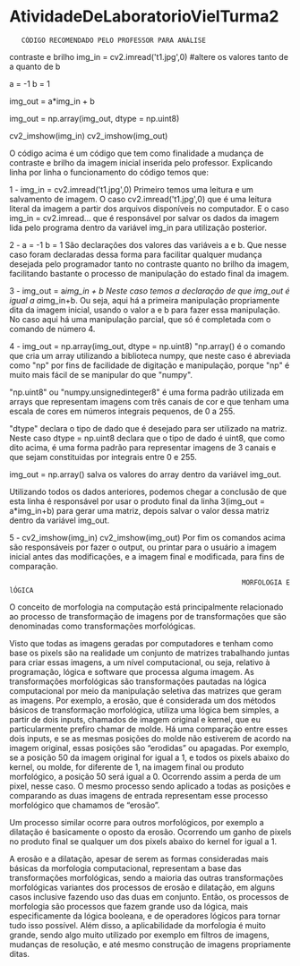 # AtividadeDeLaboratorioVielTurma2

       CÓDIGO RECOMENDADO PELO PROFESSOR PARA ANÁLISE
contraste e brilho
img_in = cv2.imread('t1.jpg',0)
#altere os valores tanto de a quanto de b

a = -1 
b = 1

img_out = a*img_in + b

img_out = np.array(img_out, dtype = np.uint8)

cv2_imshow(img_in)
cv2_imshow(img_out)

 O código acima é um código que tem como finalidade a mudança de contraste e brilho da imagem inicial inserida pelo professor.
Explicando linha por linha o funcionamento do código temos que:

1 - img_in = cv2.imread('t1.jpg',0) 
Primeiro temos uma leitura e um salvamento de imagem. O caso cv2.imread('t1.jpg',0) que é uma leitura literal da imagem a partir dos arquivos disponíveis no computador. E o caso img_in = cv2.imread... que é responsável por salvar os dados da imagem lida pelo programa dentro da variável img_in para utilização posterior.

2 - a = -1
    b =  1
São declarações dos valores das variáveis a e b. Que nesse caso foram declaradas dessa forma para facilitar qualquer mudança desejada pelo programador tanto no contraste quanto no brilho da imagem, facilitando bastante o processo de manipulação do estado final da imagem.
    
3 - img_out = a*img_in + b
Neste caso temos a declaração de que img_out é igual a a*img_in+b. Ou seja, aqui há a primeira manipulação propriamente dita da imagem inicial, usando o valor a e b para fazer essa manipulação. No caso aqui há uma manipulação parcial, que só é completada com o comando de número 4.

4 - img_out = np.array(img_out, dtype = np.uint8)
"np.array() é o comando que cria um array utilizando a biblioteca numpy, que neste caso é abreviada como "np" por fins de facilidade de digitação e manipulação, porque "np" é muito mais fácil de se manipular do que "numpy".

 "np.uint8" ou "numpy.unsignedinteger8" é uma forma padrão utilizada em arrays que representam imagens com três canais de cor e que tenham uma escala de cores em números integrais pequenos, de 0 a 255.

"dtype" declara o tipo de dado que é desejado para ser utilizado na matriz. 
Neste caso dtype = np.uint8 declara que o tipo de dado é uint8, que como dito acima, é uma forma padrão para representar imagens de 3 canais e que sejam constituidas por integrais entre 0 e 255.

img_out = np.array() salva os valores do array dentro da variável img_out.

Utilizando todos os dados anteriores, podemos chegar a conclusão de que esta linha é responsável por usar o produto final da linha 3(img_out = a*img_in+b) para gerar uma matriz, depois salvar o valor dessa matriz dentro da variável img_out.

5 - cv2_imshow(img_in)
    cv2_imshow(img_out)
Por fim os comandos acima são responsáveis por fazer o output, ou printar para o usuário a imagem inicial antes das modificações, e a imagem final e modificada, para fins de comparação.


                                                             
                                                              MORFOLOGIA E lÓGICA
O conceito de morfologia na computação está principalmente relacionado ao processo de transformação de imagens por de transformações que são denominadas como transformações morfológicas.

Visto que todas as imagens geradas por computadores e tenham como base os pixels são na realidade um conjunto de matrizes trabalhando juntas para criar essas imagens, a um nível computacional, ou seja, relativo à programação, lógica e software que processa alguma imagem. As transformações morfológicas são transformações pautadas na lógica computacional por meio da manipulação seletiva das matrizes que geram as imagens. Por exemplo, a erosão, que é considerada um dos métodos básicos de transformação morfológica, utiliza uma lógica bem simples, a partir de dois inputs, chamados de imagem original e kernel, que eu particularmente prefiro chamar de molde. Há uma comparação entre esses dois inputs, e se as mesmas posições do molde não estiverem de acordo na imagem original, essas posições são “erodidas” ou apagadas. Por exemplo, se a posição 50 da imagem original for igual a 1,  e todos os pixels abaixo do kernel, ou molde, for diferente de 1, na imagem final ou produto morfológico,  a posição 50 será igual a 0. Ocorrendo assim a perda de um pixel, nesse caso. O mesmo processo sendo aplicado a todas as posições e comparando as duas imagens de entrada representam esse processo morfológico que chamamos de “erosão”.

Um processo similar ocorre para outros morfológicos, por exemplo a dilatação é basicamente o oposto da erosão. Ocorrendo um ganho de pixels no produto final se qualquer um dos pixels abaixo do kernel for igual a 1. 

A erosão e a dilatação, apesar de serem as formas consideradas mais básicas da morfologia computacional, representam a base das transformações morfológicas, sendo a maioria das outras transformações morfológicas variantes dos processos de erosão e dilatação, em alguns casos inclusive fazendo uso das duas em conjunto.
Então, os processos de morfologia são processos que fazem grande uso da lógica, mais especificamente da lógica booleana, e de operadores lógicos para tornar tudo isso possível. Além disso, a aplicabilidade da morfologia é muito grande, sendo algo muito utilizado por exemplo em filtros de imagens, mudanças de resolução, e até mesmo construção de imagens propriamente ditas. 
